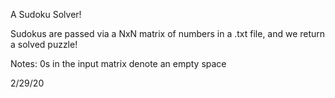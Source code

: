 A Sudoku Solver!


Sudokus are passed via a NxN matrix of numbers in a .txt file, and we return a solved puzzle!

Notes:
0s in the input matrix denote an empty space

2/29/20